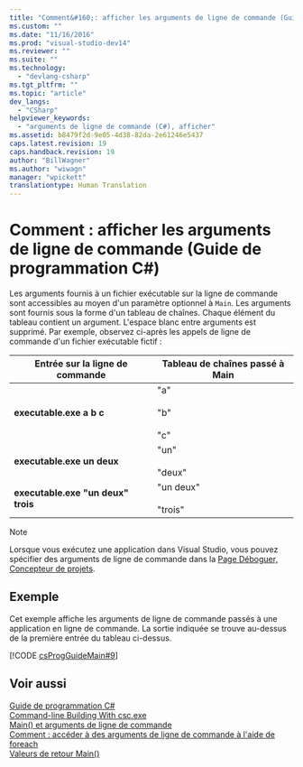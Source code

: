 ```yaml
---
title: "Comment&#160;: afficher les arguments de ligne de commande (Guide de programmation C#) | Microsoft Docs"
ms.custom: ""
ms.date: "11/16/2016"
ms.prod: "visual-studio-dev14"
ms.reviewer: ""
ms.suite: ""
ms.technology: 
  - "devlang-csharp"
ms.tgt_pltfrm: ""
ms.topic: "article"
dev_langs: 
  - "CSharp"
helpviewer_keywords: 
  - "arguments de ligne de commande (C#), afficher"
ms.assetid: b8479f2d-9e05-4d38-82da-2e61246e5437
caps.latest.revision: 19
caps.handback.revision: 19
author: "BillWagner"
ms.author: "wiwagn"
manager: "wpickett"
translationtype: Human Translation
---
```

# Comment&#160;: afficher les arguments de ligne de commande (Guide de programmation C#)
Les arguments fournis à un fichier exécutable sur la ligne de commande sont accessibles au moyen d'un paramètre optionnel à `Main`.  Les arguments sont fournis sous la forme d'un tableau de chaînes.  Chaque élément du tableau contient un argument.  L'espace blanc entre arguments est supprimé.  Par exemple, observez ci\-après les appels de ligne de commande d'un fichier exécutable fictif :  
  
|Entrée sur la ligne de commande|Tableau de chaînes passé à Main|  
|-------------------------------------|-------------------------------------|  
|**executable.exe a b c**|"a"<br /><br /> "b"<br /><br /> "c"|  
|**executable.exe un deux**|"un"<br /><br /> "deux"|  
|**executable.exe "un deux" trois**|"un deux"<br /><br /> "trois"|  
  
> [!NOTE]
>  Lorsque vous exécutez une application dans Visual Studio, vous pouvez spécifier des arguments de ligne de commande dans la [Page Déboguer, Concepteur de projets](/visual-studio/ide/reference/debug-page-project-designer).  
  
## Exemple  
 Cet exemple affiche les arguments de ligne de commande passés à une application en ligne de commande.  La sortie indiquée se trouve au\-dessus de la première entrée du tableau ci\-dessus.  
  
 [!CODE [csProgGuideMain#9](../CodeSnippet/VS_Snippets_VBCSharp/csProgGuideMain#9)]  
  
## Voir aussi  
 [Guide de programmation C\#](../../../csharp/programming-guide/index.md)   
 [Command\-line Building With csc.exe](../../../csharp/language-reference/compiler-options/command-line-building-with-csc-exe.md)   
 [Main\(\) et arguments de ligne de commande](../../../csharp/programming-guide/main-and-command-args/main-and-command-line-arguments.md)   
 [Comment : accéder à des arguments de ligne de commande à l'aide de foreach](../../../csharp/programming-guide/main-and-command-args/how-to-access-command-line-arguments-using-foreach.md)   
 [Valeurs de retour Main\(\)](../../../csharp/programming-guide/main-and-command-args/main-return-values.md)